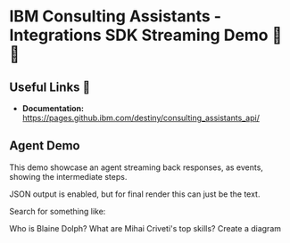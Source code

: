 # IBM Consulting Assistants - Integrations SDK Streaming Demo 🚀🤖

## Useful Links 🔗

- **Documentation:** https://pages.github.ibm.com/destiny/consulting_assistants_api/

## Agent Demo

This demo showcase an agent streaming back responses, as events, showing the intermediate steps.

JSON output is enabled, but for final render this can just be the text.

Search for something like:

Who is Blaine Dolph?
What are Mihai Criveti's top skills? Create a diagram
